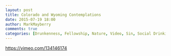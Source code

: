 ```yaml
---
layout: post
title: Colorado and Wyoming Contemplations
date: 2015-07-19 18:00
author: MarkMayberry
comments: true
categories: [Drunkenness, Fellowship, Nature, Video, Sin, Social Drinking, Vacations]
---
```

https://vimeo.com/134146174
